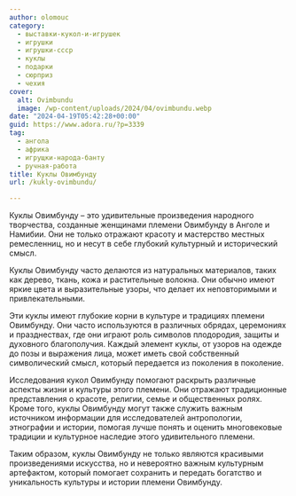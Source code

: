 ```yaml
---
author: olomouc
category:
  - выставки-кукол-и-игрушек
  - игрушки
  - игрушки-ссср
  - куклы
  - подарки
  - сюрприз
  - чехия
cover:
  alt: Ovimbundu
  image: /wp-content/uploads/2024/04/ovimbundu.webp
date: "2024-04-19T05:42:28+00:00"
guid: https://www.adora.ru/?p=3339
tag:
  - ангола
  - африка
  - игрущки-народа-банту
  - ручная-работа
title: Куклы Овимбунду
url: /kukly-ovimbundu/

---
```

Куклы Овимбунду – это удивительные произведения народного творчества, созданные женщинами племени Овимбунду в Анголе и Намибии. Они не только отражают красоту и мастерство местных ремесленниц, но и несут в себе глубокий культурный и исторический смысл.

Куклы Овимбунду часто делаются из натуральных материалов, таких как дерево, ткань, кожа и растительные волокна. Они обычно имеют яркие цвета и выразительные узоры, что делает их неповторимыми и привлекательными.

Эти куклы имеют глубокие корни в культуре и традициях племени Овимбунду. Они часто используются в различных обрядах, церемониях и празднествах, где они играют роль символов плодородия, защиты и духовного благополучия. Каждый элемент куклы, от узоров на одежде до позы и выражения лица, может иметь свой собственный символический смысл, который передается из поколения в поколение.

Исследования кукол Овимбунду помогают раскрыть различные аспекты жизни и культуры этого племени. Они отражают традиционные представления о красоте, религии, семье и общественных ролях. Кроме того, куклы Овимбунду могут также служить важным источником информации для исследователей антропологии, этнографии и истории, помогая лучше понять и оценить многовековые традиции и культурное наследие этого удивительного племени.

Таким образом, куклы Овимбунду не только являются красивыми произведениями искусства, но и невероятно важным культурным артефактом, который помогает сохранить и передать богатство и уникальность культуры и истории племени Овимбунду.
